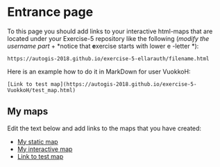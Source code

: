 # Entrance page

To this page you should add links to your interactive html-maps that are located under your Exercise-5 repository like the following (*modify the username part* + *notice that **e**xercise starts with lower e -letter *):

 `https://autogis-2018.github.io/exercise-5-ellarauth/filename.html`

Here is an example how to do it in MarkDown for user VuokkoH:

```
[Link to test map](https://autogis-2018.github.io/exercise-5-VuokkoH/test_map.html)
```

## My maps

Edit the text below and add links to the maps that you have created:

 - [My static map](https://github.com/AutoGIS-2018/exercise-5-ellarauth/blob/master/docs/Shopping_centers_accessibility_car_pt_comparisons.png)
 - [My interactive map]()
 - [Link to test map](https://autogis-2018.github.io/exercise-5-VuokkoH/test_map.html)

